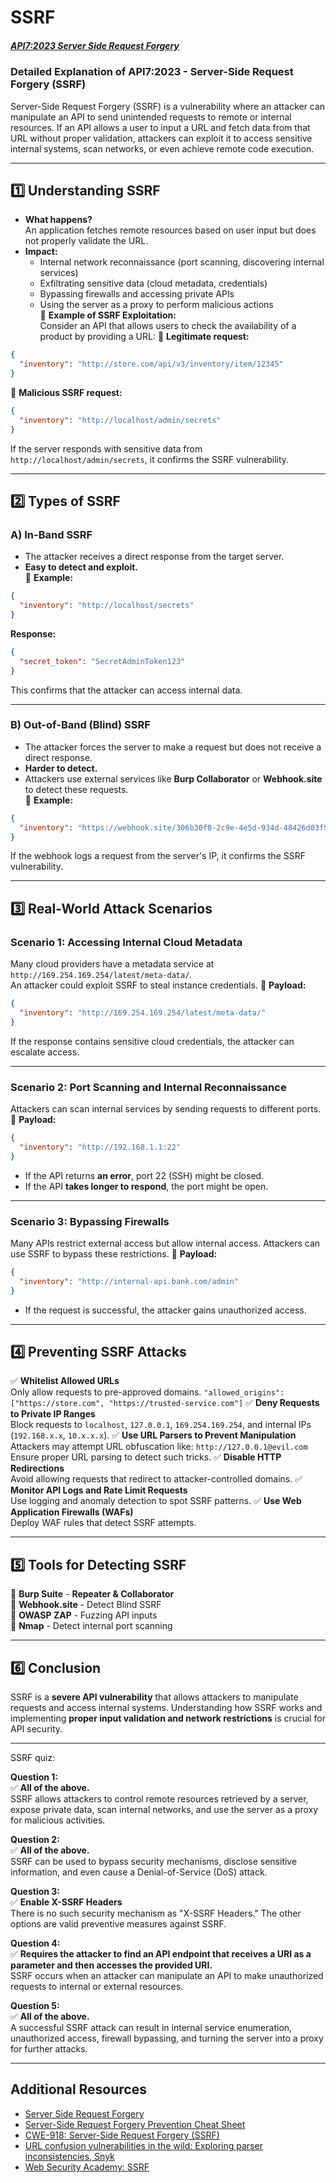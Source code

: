 # SSRF
##### [API7:2023 Server Side Request Forgery](https://university.apisec.ai/products/owasp-api-security-top-10-and-beyond/categories/2152492172)
### **Detailed Explanation of API7:2023 - Server-Side Request Forgery (SSRF)**
Server-Side Request Forgery (SSRF) is a vulnerability where an attacker can manipulate an API to send unintended requests to remote or internal resources. If an API allows a user to input a URL and fetch data from that URL without proper validation, attackers can exploit it to access sensitive internal systems, scan networks, or even achieve remote code execution.

---
## **1️⃣ Understanding SSRF**
- **What happens?**  
    An application fetches remote resources based on user input but does not properly validate the URL.
- **Impact:**    
    - Internal network reconnaissance (port scanning, discovering internal services)        
    - Exfiltrating sensitive data (cloud metadata, credentials)        
    - Bypassing firewalls and accessing private APIs        
    - Using the server as a proxy to perform malicious actions        
📌 **Example of SSRF Exploitation:**  
Consider an API that allows users to check the availability of a product by providing a URL:
🔹 **Legitimate request:**
```json
{
  "inventory": "http://store.com/api/v3/inventory/item/12345"
}
```
🔹 **Malicious SSRF request:**
```json
{
  "inventory": "http://localhost/admin/secrets"
}
```
If the server responds with sensitive data from `http://localhost/admin/secrets`, it confirms the SSRF vulnerability.

---
## **2️⃣ Types of SSRF**
### **A) In-Band SSRF**
- The attacker receives a direct response from the target server.    
- **Easy to detect and exploit.**    
🔹 **Example:**
```json
{
  "inventory": "http://localhost/secrets"
}
```
**Response:**
```json
{
  "secret_token": "SecretAdminToken123"
}
```
This confirms that the attacker can access internal data.

---
### **B) Out-of-Band (Blind) SSRF**
- The attacker forces the server to make a request but does not receive a direct response.
- **Harder to detect.**    
- Attackers use external services like **Burp Collaborator** or **Webhook.site** to detect these requests.    
🔹 **Example:**
```json
{
  "inventory": "https://webhook.site/306b30f8-2c9e-4e5d-934d-48426d03f5c0"
}
```
If the webhook logs a request from the server's IP, it confirms the SSRF vulnerability.

---
## **3️⃣ Real-World Attack Scenarios**
### **Scenario 1: Accessing Internal Cloud Metadata**
Many cloud providers have a metadata service at `http://169.254.169.254/latest/meta-data/`.  
An attacker could exploit SSRF to steal instance credentials.
🔹 **Payload:**
```json
{
  "inventory": "http://169.254.169.254/latest/meta-data/"
}
```
If the response contains sensitive cloud credentials, the attacker can escalate access.

---
### **Scenario 2: Port Scanning and Internal Reconnaissance**
Attackers can scan internal services by sending requests to different ports.
🔹 **Payload:**
```json
{
  "inventory": "http://192.168.1.1:22"
}
```
- If the API returns **an error**, port 22 (SSH) might be closed.    
- If the API **takes longer to respond**, the port might be open.
---
### **Scenario 3: Bypassing Firewalls**
Many APIs restrict external access but allow internal access. Attackers can use SSRF to bypass these restrictions.
🔹 **Payload:**
```json
{
  "inventory": "http://internal-api.bank.com/admin"
}
```
- If the request is successful, the attacker gains unauthorized access.
---
## **4️⃣ Preventing SSRF Attacks**
✅ **Whitelist Allowed URLs**  
Only allow requests to pre-approved domains.
`"allowed_origins": ["https://store.com", "https://trusted-service.com"]`
✅ **Deny Requests to Private IP Ranges**  
Block requests to `localhost`, `127.0.0.1`, `169.254.169.254`, and internal IPs (`192.168.x.x`, `10.x.x.x`).
✅ **Use URL Parsers to Prevent Manipulation**  
Attackers may attempt URL obfuscation like:
`http://127.0.0.1@evil.com`
Ensure proper URL parsing to detect such tricks.
✅ **Disable HTTP Redirections**  
Avoid allowing requests that redirect to attacker-controlled domains.
✅ **Monitor API Logs and Rate Limit Requests**  
Use logging and anomaly detection to spot SSRF patterns.
✅ **Use Web Application Firewalls (WAFs)**  
Deploy WAF rules that detect SSRF attempts.

---
## **5️⃣ Tools for Detecting SSRF**
🔹 **Burp Suite** - **Repeater & Collaborator**  
🔹 **Webhook.site** - Detect Blind SSRF  
🔹 **OWASP ZAP** - Fuzzing API inputs  
🔹 **Nmap** - Detect internal port scanning

---
## **6️⃣ Conclusion**
SSRF is a **severe API vulnerability** that allows attackers to manipulate requests and access internal systems. Understanding how SSRF works and implementing **proper input validation and network restrictions** is crucial for API security.

---
SSRF quiz:

**Question 1:**  
✅ **All of the above.**  
SSRF allows attackers to control remote resources retrieved by a server, expose private data, scan internal networks, and use the server as a proxy for malicious activities.

**Question 2:**  
✅ **All of the above.**  
SSRF can be used to bypass security mechanisms, disclose sensitive information, and even cause a Denial-of-Service (DoS) attack.

**Question 3:**  
✅ **Enable X-SSRF Headers**  
There is no such security mechanism as "X-SSRF Headers." The other options are valid preventive measures against SSRF.

**Question 4:**  
✅ **Requires the attacker to find an API endpoint that receives a URI as a parameter and then accesses the provided URI.**  
SSRF occurs when an attacker can manipulate an API to make unauthorized requests to internal or external resources.

**Question 5:**  
✅ **All of the above.**  
A successful SSRF attack can result in internal service enumeration, unauthorized access, firewall bypassing, and turning the server into a proxy for further attacks.

---
## Additional Resources
- [Server Side Request Forgery](https://owasp.org/www-community/attacks/Server_Side_Request_Forgery)
- [Server-Side Request Forgery Prevention Cheat Sheet](https://cheatsheetseries.owasp.org/cheatsheets/Server_Side_Request_Forgery_Prevention_Cheat_Sheet.html)
- [CWE-918: Server-Side Request Forgery (SSRF)](https://cwe.mitre.org/data/definitions/918.html)
- [URL confusion vulnerabilities in the wild: Exploring parser inconsistencies, Snyk](https://snyk.io/blog/url-confusion-vulnerabilities/)
- [Web Security Academy: SSRF](https://portswigger.net/web-security/ssrf)
